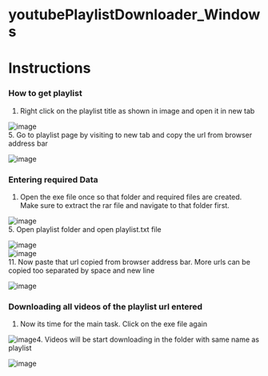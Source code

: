 # youtubePlaylistDownloader_Windows



Instructions
============

### How to get playlist

1.  Right click on the playlist title as shown in image and open it in new tab
  
![image](https://imgur.com/NmdIzDL.jpeg)  
5.  Go to playlist page by visiting to new tab and copy the url from browser address bar
  
![image](https://imgur.com/1NaCo6l.jpeg)  

  
  

### Entering required Data

1.  Open the exe file once so that folder and required files are created. Make sure to extract the rar file and navigate to that folder first.
  
![image](https://imgur.com/ajrVWND.jpeg)  
5.  Open playlist folder and open playlist.txt file
  
![image](https://imgur.com/tmTVVRe.png)  
![image](https://imgur.com/MfvPNWD.png)  
11.  Now paste that url copied from browser address bar. More urls can be copied too separated by space and new line
  
![image](https://imgur.com/NV5YzT1.jpeg)

  
  

### Downloading all videos of the playlist url entered

1.  Now its time for the main task. Click on the exe file again
  
![image](https://imgur.com/ajrVWND.jpeg)4.  Videos will be start downloading in the folder with same name as playlist
  
![image](https://imgur.com/dGzIE6O.png)
